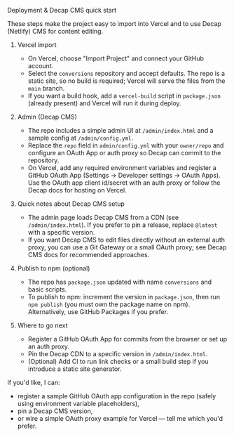 Deployment & Decap CMS quick start

These steps make the project easy to import into Vercel and to use Decap (Netlify) CMS for content editing.

1) Vercel import
   - On Vercel, choose "Import Project" and connect your GitHub account.
   - Select the `conversions` repository and accept defaults. The repo is a static site, so no build is required; Vercel will serve the files from the `main` branch.
   - If you want a build hook, add a `vercel-build` script in `package.json` (already present) and Vercel will run it during deploy.

2) Admin (Decap CMS)
   - The repo includes a simple admin UI at `/admin/index.html` and a sample config at `/admin/config.yml`.
   - Replace the `repo` field in `admin/config.yml` with your `owner/repo` and configure an OAuth App or auth proxy so Decap can commit to the repository.
   - On Vercel, add any required environment variables and register a GitHub OAuth App (Settings → Developer settings → OAuth Apps). Use the OAuth app client id/secret with an auth proxy or follow the Decap docs for hosting on Vercel.

3) Quick notes about Decap CMS setup
   - The admin page loads Decap CMS from a CDN (see `/admin/index.html`). If you prefer to pin a release, replace `@latest` with a specific version.
   - If you want Decap CMS to edit files directly without an external auth proxy, you can use a Git Gateway or a small OAuth proxy; see Decap CMS docs for recommended approaches.

4) Publish to npm (optional)
   - The repo has `package.json` updated with name `conversions` and basic scripts.
   - To publish to npm: increment the version in `package.json`, then run `npm publish` (you must own the package name on npm). Alternatively, use GitHub Packages if you prefer.

5) Where to go next
   - Register a GitHub OAuth App for commits from the browser or set up an auth proxy.
   - Pin the Decap CDN to a specific version in `/admin/index.html`.
   - (Optional) Add CI to run link checks or a small build step if you introduce a static site generator.

If you'd like, I can:
 - register a sample GitHub OAuth app configuration in the repo (safely using environment variable placeholders),
 - pin a Decap CMS version,
 - or wire a simple OAuth proxy example for Vercel — tell me which you'd prefer.
